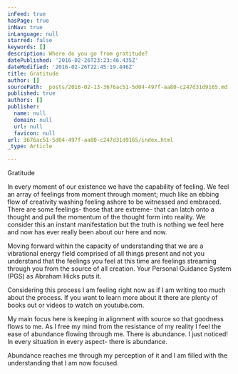 ```yaml
---
inFeed: true
hasPage: true
inNav: true
inLanguage: null
starred: false
keywords: []
description: Where do you go from gratitude?
datePublished: '2016-02-26T23:23:46.435Z'
dateModified: '2016-02-26T22:45:19.446Z'
title: Gratitude
author: []
sourcePath: _posts/2016-02-13-3676ac51-5d04-497f-aa80-c247d31d9165.md
published: true
authors: []
publisher:
  name: null
  domain: null
  url: null
  favicon: null
url: 3676ac51-5d04-497f-aa80-c247d31d9165/index.html
_type: Article

---
```

Gratitude

In every moment of our existence we have the capability of feeling. We feel an array of feelings from moment through moment; much like an ebbing flow of creativity washing feeling ashore to be witnessed and embraced. There are some feelings- those that are extreme- that can latch onto a thought and pull the momentum of the thought form into reality. We consider this an instant manifestation but the truth is nothing we feel here and now has ever really been about our here and now. 

Moving forward within the capacity of understanding that we are a vibrational energy field comprised of all things present and not you understand that the feelings you feel at this time are feelings streaming through you from the source of all creation. Your Personal Guidance System (PGS) as Abraham Hicks puts it.  

Considering this process I am feeling right now as if I am writing too much about the process. If you want to learn more about it there are plenty of books out or videos to watch on youtube.com. 

My main focus here is keeping in alignment with source so that goodness flows to me. As I free my mind from the resistance of my reality I feel the ease of abundance flowing through me. There is abundance. I just noticed! In every situation in every aspect- there is abundance. 

Abundance reaches me through my perception of it and I am filled with the understanding that I am now focused.